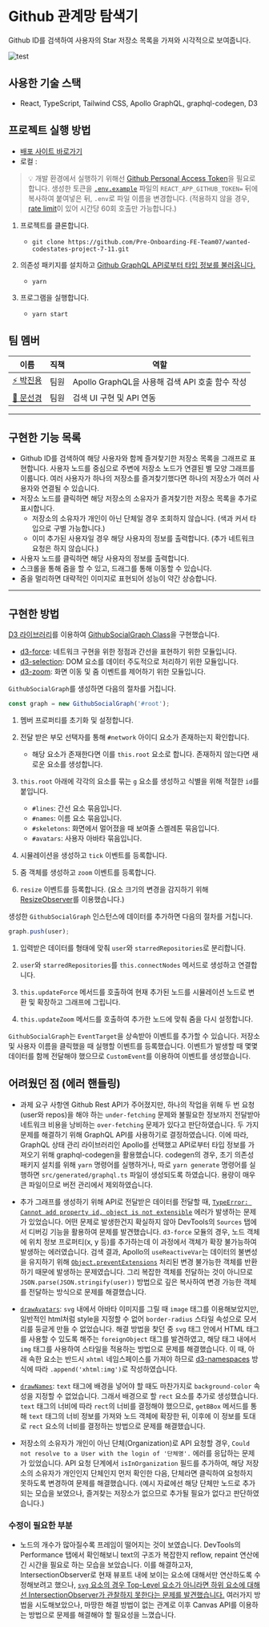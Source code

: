# Github 관계망 탐색기

Github ID를 검색하여 사용자의 Star 저장소 목록을 가져와 시각적으로 보여줍니다.

![test](assets/test.gif)

## 사용한 기술 스택

- React, TypeScript, Tailwind CSS, Apollo GraphQL, graphql-codegen, D3

## 프로젝트 실행 방법

- [배포 사이트 바로가기](https://github-stars-network.surge.sh/)
- 로컬 :

>💡 개발 환경에서 실행하기 위해선 [Github Personal Access Token](https://docs.github.com/en/authentication/keeping-your-account-and-data-secure/creating-a-personal-access-token)을 필요로 합니다.
>생성한 토큰을 [`.env.example`](./.env.example) 파일의 `REACT_APP_GITHUB_TOKEN=` 뒤에 복사하여 붙여넣은 뒤, `.env`로 파일 이름을 변경합니다. (적용하지 않을 경우, [rate limit](https://docs.github.com/en/rest/overview/resources-in-the-rest-api#checking-your-rate-limit-status)이 있어 시간당 60회 호출만 가능합니다.)

1. 프로젝트를 클론합니다.

   - `git clone https://github.com/Pre-Onboarding-FE-Team07/wanted-codestates-project-7-11.git`

2. 의존성 패키지를 설치하고 [Github GraphQL API로부터 타입 정보를 불러옵니다.](./package.json#L47)
   
   - `yarn`
  
3. 프로그램을 실행합니다.

   - `yarn start`

## 팀 멤버

| 이름                                       | 직책 | 역할                                             |
| ------------------------------------------ | ---- | ------------------------------------------------ |
| [⚡️ 박진용](https://github.com/jinyongp)   | 팀원 | Apollo GraphQL을 사용해 검색 API 호출 함수 작성 |
| [🎨 문선경](https://github.com/dev-seomoon) | 팀원 | 검색 UI 구현 및 API 연동                         |

---

## 구현한 기능 목록

- Github ID를 검색하여 해당 사용자와 함께 즐겨찾기한 저장소 목록을 그래프로 표현합니다. 사용자 노드를 중심으로 주변에 저장소 노드가 연결된 별 모양 그래프를 이룹니다. 여러 사용자가 하나의 저장소를 즐겨찾기했다면 하나의 저장소가 여러 사용자와 연결될 수 있습니다.
- 저장소 노드를 클릭하면 해당 저장소의 소유자가 즐겨찾기한 저장소 목록을 추가로 표시합니다.
  - 저장소의 소유자가 개인이 아닌 단체일 경우 조회하지 않습니다. (색과 커서 타입으로 구별 가능합니다.)
  - 이미 추가된 사용자일 경우 해당 사용자의 정보를 출력합니다. (추가 네트워크 요청은 하지 않습니다.)
- 사용자 노드를 클릭하면 해당 사용자의 정보를 출력합니다.
- 스크롤을 통해 줌을 할 수 있고, 드래그를 통해 이동할 수 있습니다.
- 줌을 멀리하면 대략적인 이미지로 표현되어 성능이 약간 상승합니다.

---

## 구현한 방법

[D3 라이브러리](https://github.com/d3/d3/blob/main/API.md)를 이용하여 [GithubSocialGraph Class](./src/utils/github-social-graph.ts)을 구현했습니다.

  - [d3-force](https://github.com/d3/d3-force/tree/v3.0.0): 네트워크 구현을 위한 정점과 간선을 표현하기 위한 모듈입니다.
  - [d3-selection](https://github.com/d3/d3-selection/tree/v3.0.0): DOM 요소를 데이터 주도적으로 처리하기 위한 모듈입니다.
  - [d3-zoom](https://github.com/d3/d3-zoom/tree/v3.0.0): 화면 이동 및 줌 이벤트를 제어하기 위한 모듈입니다.

`GithubSocialGraph`를 생성하면 다음의 절차를 거칩니다.

```ts
const graph = new GithubSocialGraph('#root');
```

1. 멤버 프로퍼티를 초기화 및 설정합니다.
   
2. 전달 받은 부모 선택자를 통해 `#network` 아이디 요소가 존재하는지 확인합니다.

   - 해당 요소가 존재한다면 이를 `this.root` 요소로 합니다. 존재하지 않는다면 새로운 요소를 생성합니다.

3. `this.root` 아래에 각각의 요소를 묶는 `g` 요소를 생성하고 식별을 위해 적절한 `id`를 붙입니다.

   - `#lines`: 간선 요소 묶음입니다.
   - `#names`: 이름 요소 묶음입니다.
   - `#skeletons`: 화면에서 멀어졌을 때 보여줄 스켈레톤 묶음입니다.
   - `#avatars`: 사용자 아바타 묶음입니다.

4. 시뮬레이션을 생성하고 `tick` 이벤트를 등록합니다.

5. 줌 객체를 생성하고 `zoom` 이벤트를 등록합니다.

6. `resize` 이벤트를 등록합니다. (요소 크기의 변경을 감지하기 위해 [ResizeObserver](https://developer.mozilla.org/en-US/docs/Web/API/ResizeObserver)를 이용했습니다.)

생성한 `GithubSocialGraph` 인스턴스에 데이터를 추가하면 다음의 절차를 거칩니다.

```ts
graph.push(user);
```
  
1. 입력받은 데이터를 형태에 맞춰 `user`와 `starredRepositories`로 분리합니다.

2. `user`와 `starredRepositories`를 `this.connectNodes` 메서드로 생성하고 연결합니다.

3. `this.updateForce` 메서드를 호출하여 현재 추가된 노드를 시뮬레이션 노드로 변환 및 확장하고 그래프에 그립니다.

4. `this.updateZoom` 메서드를 호출하여 추가한 노드에 맞춰 줌을 다시 설정합니다.

`GithubSocialGraph`는 `EventTarget`을 상속받아 이벤트를 추가할 수 있습니다. 저장소 및 사용자 이름을 클릭했을 때 실행할 이벤트를 등록했습니다. 이벤트가 발생할 때 몇몇 데이터를 함께 전달해야 했으므로 `CustomEvent`를 이용하여 이벤트를 생성했습니다.

## 어려웠던 점 (에러 핸들링)

- 과제 요구 사항엔 Github Rest API가 주어졌지만, 하나의 작업을 위해 두 번 요청(user와 repos)을 해야 하는 `under-fetching` 문제와 불필요한 정보까지 전달받아 네트워크 비용을 낭비하는 `over-fetching` 문제가 있다고 판단하였습니다. 두 가지 문제를 해결하기 위해 GraphQL API를 사용하기로 결정하였습니다. 이에 따라, GraphQL 상태 관리 라이브러리인 Apollo를 선택했고 API로부터 타입 정보를 가져오기 위해 graphql-codegen을 활용했습니다. codegen의 경우, 초기 의존성 패키지 설치를 위해 `yarn` 명령어를 실행하거나, 따로 `yarn generate` 명령어를 실행하면 `src/generated/graphql.ts` 파일이 생성되도록 하였습니다. 용량이 매우 큰 파일이므로 버전 관리에서 제외하였습니다.

- 추가 그래프를 생성하기 위해 API로 전달받은 데이터를 전달할 때, [`TypeError: Cannot add property id, object is not extensible`](https://developer.mozilla.org/en-US/docs/Web/JavaScript/Reference/Errors/Cant_define_property_object_not_extensible) 에러가 발생하는 문제가 있었습니다. 어떤 문제로 발생한건지 확실하지 않아 DevTools의 `Sources` 탭에서 디버깅 기능을 활용하여 문제를 발견했습니다. `d3-force` 모듈의 경우, 노드 객체에 위치 정보 프로퍼티(x, y 등)를 추가하는데 이 과정에서 객체가 확장 불가능하여 발생하는 에러였습니다. 검색 결과, Apollo의 `useReactiveVar`는 데이터의 불변성을 유지하기 위해 [`Object.preventExtensions`](https://developer.mozilla.org/en-US/docs/Web/JavaScript/Reference/Global_Objects/Object/preventExtensions) 처리된 변경 불가능한 객체를 반환하기 때문에 발생하는 문제였습니다. 그리 복잡한 객체를 전달하는 것이 아니므로 `JSON.parse(JSON.stringify(user))` 방법으로 깊은 복사하여 변경 가능한 객체를 전달하는 방식으로 문제를 해결했습니다.

- [`drawAvatars`](./src/utils/github-social-graph.ts#L279): `svg` 내에서 아바타 이미지를 그릴 때 `image` 태그를 이용해보았지만, 일반적인 html처럼 style을 지정할 수 없어 `border-radius` 스타일 속성으로 모서리를 둥글게 만들 수 없었습니다. 해결 방법을 찾던 중 `svg` 태그 안에서 HTML 태그를 사용할 수 있도록 해주는 `foreignObject` 태그를 발견하였고, 해당 태그 내에서 `img` 태그를 사용하여 스타일을 적용하는 방법으로 문제를 해결했습니다. 이 때, 아래 속한 요소는 반드시 `xhtml` 네임스페이스를 가져야 하므로 [d3-namespaces](https://github.com/d3/d3-selection/blob/v3.0.0/README.md#namespaces) 방식에 따라 `.append('xhtml:img')`로 작성하였습니다.
  
- [`drawNames`](./src/utils/github-social-graph.ts#L225): `text` 태그에 배경을 넣어야 할 때도 마찬가지로 `background-color` 속성을 지정할 수 없었습니다. 그래서 배경으로 할 `rect` 요소를 추가로 생성했습니다. `text` 태그의 너비에 따라 `rect`의 너비를 결정해야 했으므로, `getBBox` 메서드를 통해 `text` 태그의 너비 정보를 가져와 노드 객체에 확장한 뒤, 이후에 이 정보를 토대로 `rect` 요소의 너비를 결정하는 방법으로 문제를 해결했습니다.

- 저장소의 소유자가 개인이 아닌 단체(Organization)로 API 요청할 경우, `Could not resolve to a User with the login of '단체명'.` 에러를 응답하는 문제가 있었습니다. API 요청 단계에서 `isInOrganization` 필드를 추가하여, 해당 저장소의 소유자가 개인인지 단체인지 먼저 확인한 다음, 단체라면 클릭하여 요청하지 못하도록 변경하여 문제를 해결했습니다. (예시 자료에선 해당 단체만 노드로 추가되는 모습을 보였으나, 즐겨찾는 저장소가 없으므로 추가될 필요가 없다고 판단하였습니다.)

### 수정이 필요한 부분

- 노드의 개수가 많아질수록 프레임이 떨어지는 것이 보였습니다. DevTools의 Performance 탭에서 확인해보니 text의 구조가 복잡한지 reflow, repaint 연산에 긴 시간을 필요로 하는 모습을 보았습니다. 이를 해결하고자, IntersectionObserver로 현재 뷰포트 내에 보이는 요소에 대해서만 연산하도록 수정해보려고 했으나, [`svg` 요소의 경우 Top-Level 요소가 아니라면 하위 요소에 대해선 IntersectionObserver가 관찰하지 못한다는 문제를 발견했습니다.](https://bugs.chromium.org/p/chromium/issues/detail?id=963246) 여러가지 방법을 시도해보았으나, 마땅한 해결 방법이 없는 관계로 이후 Canvas API를 이용하는 방법으로 문제를 해결해야 할 필요성을 느꼈습니다.
